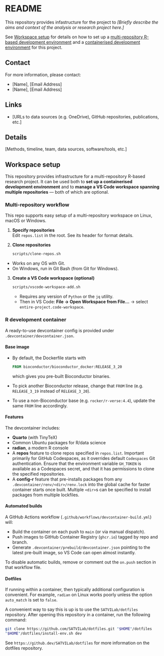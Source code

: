 # README

This repository provides infastructure for the project to _[Briefly describe the aims and context of the analysis or research project here.]_

See [Workspace setup](#workspace-setup) for details on how to set up a [multi-repository R-based development environment](#multi-repository-workflow) and a [containerised development environment](#r-development-container) for this project.

## Contact

For more information, please contact:  
- [Name], [Email Address]  
- [Name], [Email Address]

## Links

- [URLs to data sources (e.g. OneDrive), GitHub repositories, publications, etc.]

## Details

[Methods, timeline, team, data sources, software/tools, etc.]

## Workspace setup

This repository provides infrastructure for a multi-repository R-based research project.
It can be used both to **set up a containerised development environment** and to **manage a VS Code workspace spanning multiple repositories** — both of which are optional.

<!--

You may use this repository:

- as part of an existing project, to quickly reproduce or continue analysis, or  
- as a starting point for new projects with similar infrastructure needs.

!-->

### Multi-repository workflow

This repo supports easy setup of a multi-repository workspace on Linux, macOS or Windows.

1. **Specify repositories**  
   Edit `repos.list` in the root. See its header for format details.

2. **Clone repositories**  
   ```bash
   scripts/clone-repos.sh
   ```

  * Works on any OS with Git.
  * On Windows, run in Git Bash (from Git for Windows).

3. **Create a VS Code workspace (optional)**

   ```bash
   scripts/vscode-workspace-add.sh
   ```

   * Requires any version of `Python` or the `jq` utility.
   * Then in VS Code: **File → Open Workspace from File…** → select `entire-project.code-workspace`.

### R development container

A ready-to-use devcontainer config is provided under `.devcontainer/devcontainer.json`.

#### Base image

* By default, the Dockerfile starts with

  ```dockerfile
  FROM bioconductor/bioconductor_docker:RELEASE_3_20
  ```

  which gives you pre-built Bioconductor binaries.
* To pick another Bioconductor release, change that `FROM` line (e.g. `RELEASE_3_19` instead of `RELEASE_3_20`).
* To use a non-Bioconductor base (e.g. `rocker/r-verse:4.4`), update the same `FROM` line accordingly.

#### Features

The devcontainer includes:

* **Quarto** (with TinyTeX)
* Common Ubuntu packages for R/data science
* **radian**, a modern R console
* A **repos** feature to clone repos specified in `repos.list`. Important primarily for GitHub Codespaces, as it overrides default `Codespaces` Git authentication. Ensure that the environment variable `GH_TOKEN` is available as a Codespaces secret, and that it has permissions to clone the specified repositories.
* A **config-r** feature that pre-installs packages from any `.devcontainer/renv/<dir>/renv.lock` into the global cache for faster container starts once built. Multiple `<dir>`s can be specified to install packages from multiple lockfiles.

#### Automated builds

A GitHub Actions workflow (`.github/workflows/devcontainer-build.yml`) will:

* Build the container on each push to `main` (or via manual dispatch).
* Push images to GitHub Container Registry (`ghcr.io`) tagged by repo and branch.
* Generate `.devcontainer/prebuild/devcontainer.json` pointing to the latest pre-built image, so VS Code can open almost instantly.

To disable automatic builds, remove or comment out the `on.push` section in that workflow file.

#### Dotfiles

If running within a container, then typically additional configuration is convenient.
For example, `radian` on Linux works poorly unless the option `auto_match` is set to `false`.

A convenient way to say this is up is to use the `SATVILab/dotfiles` repository.
After opening this repository in a container, run the following command:

```bash
git clone https://github.com/SATVILab/dotfiles.git "$HOME"/dotfiles
"$HOME"/dotfiles/install-env.sh dev
```

See `https://github.dev/SATVILab/dotfiles` for more information on the dotfiles repository.
